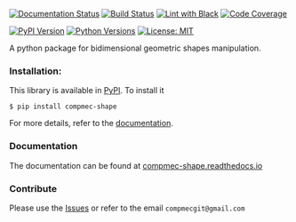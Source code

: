 [![Documentation Status][docs-img]][docs-url]
[![Build Status][build-img]][build-url]
[![Lint with Black][lintblack-img]][lintblack-url]
[![Code Coverage][coverage-img]][coverage-url]

[![PyPI Version][pypi-img]][pypi-url]
[![Python Versions][pyversions-img]][pyversions-url]
[![License: MIT][license-img]][license-url]


A python package for bidimensional geometric shapes manipulation.


### Installation:

This library is available in [PyPI][pypi-url]. To install it

```
$ pip install compmec-shape
```

For more details, refer to the [documentation][docs-url].

### Documentation

The documentation can be found at [compmec-shape.readthedocs.io][docs-url]


### Contribute

Please use the [Issues][issues-url] or refer to the email ```compmecgit@gmail.com```

<!-- Badges: -->

[lintblack-img]: https://github.com/compmec/shape-properties/actions/workflows/black.yaml/badge.svg
[lintblack-url]: https://github.com/compmec/shape-properties/actions/workflows/black.yaml
[docs-img]: https://readthedocs.org/projects/compmec-shape/badge/?version=latest
[docs-url]: https://compmec-shape.readthedocs.io/en/latest/?badge=latest
[pypi-img]: https://img.shields.io/pypi/v/compmec-shape
[pypi-url]: https://pypi.org/project/compmec-shape/
[build-img]: https://github.com/compmec/shape-properties/actions/workflows/build.yaml/badge.svg
[build-url]: https://github.com/compmec/shape-properties/actions/workflows/build.yaml
[coverage-img]: https://codecov.io/gh/compmec/shape-properties/branch/main/graph/badge.svg?token=vfGMPe9W3I
[coverage-url]: https://codecov.io/gh/compmec/shape-properties
[pyversions-img]: https://img.shields.io/pypi/pyversions/compmec-shape.svg?style=flat-square
[pyversions-url]: https://pypi.org/project/compmec-shape/
[license-img]: https://img.shields.io/pypi/l/ansicolortags.svg
[license-url]: https://github.com/compmec/shape-properties/blob/main/LICENSE.md
[pypi-url]: https://pypi.org/project/compmec-shape/
[issues-url]: https://github.com/compmec/shape-properties/issues
